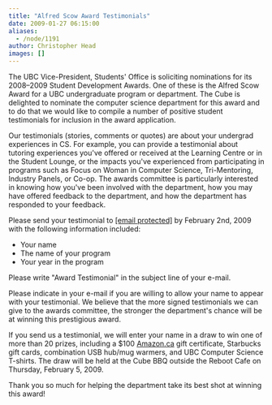 ```yaml
---
title: "Alfred Scow Award Testimonials"
date: 2009-01-27 06:15:00
aliases:
  - /node/1191
author: Christopher Head
images: []
---
```


The UBC Vice-President, Students' Office is soliciting nominations for its 2008–2009 Student Development Awards. One of these is the Alfred Scow Award for a UBC undergraduate program or department. The Cube is delighted to nominate the computer science department for this award and to do that we would like to compile a number of positive student testimonials for inclusion in the award application.

Our testimonials (stories, comments or quotes) are about your undergrad experiences in CS. For example, you can provide a testimonial about tutoring experiences you've offered or received at the Learning Centre or in the Student Lounge, or the impacts you've experienced from participating in programs such as Focus on Woman in Computer Science, Tri-Mentoring, Industry Panels, or Co-op. The awards committee is particularly interested in knowing how you've been involved with the department, how you may have offered feedback to the department, and how the department has responded to your feedback.

Please send your testimonial to [\[email protected\]](/cdn-cgi/l/email-protection#3940505a5c574d5a515c57795e54585055175a5654) by February 2nd, 2009 with the following information included:

- Your name
- The name of your program
- Your year in the program

Please write "Award Testimonial" in the subject line of your e-mail.

Please indicate in your e-mail if you are willing to allow your name to appear with your testimonial. We believe that the more signed testimonials we can give to the awards committee, the stronger the department's chance will be at winning this prestigious award.

If you send us a testimonial, we will enter your name in a draw to win one of more than 20 prizes, including a $100 [Amazon.ca](https://amazon.ca/) gift certificate, Starbucks gift cards, combination USB hub/mug warmers, and UBC Computer Science T-shirts. The draw will be held at the Cube BBQ outside the Reboot Cafe on Thursday, February 5, 2009.

Thank you so much for helping the department take its best shot at winning this award!

